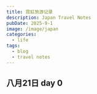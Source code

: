 ```yaml
---
title: 霓虹旅游记录 
description: Japan Travel Notes
pubDate: 2025-9-1
image: /image/japan
categories:
  - life
tags:
  - blog
  - travel notes
---
```

## 八月21日 day 0

